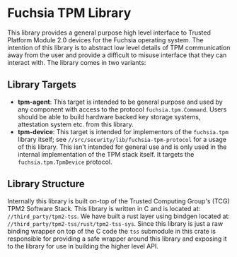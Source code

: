 # Fuchsia TPM Library
This library provides a general purpose high level interface to Trusted
Platform Module 2.0 devices for the Fuchsia operating system. The intention
of this library is to abstract low level details of TPM communication away
from the user and provide a difficult to misuse interface that they can
interact with. The library comes in two variants:

## Library Targets
* **tpm-agent**: This target is intended to be general purpose and used by any
  component with access to the protocol `fuchsia.tpm.Command`. Users should
  be able to build hardware backed key storage systems, attestation system
  etc. from this library.
* **tpm-device**: This target is intended for implementors of the
  `fuchsia.tpm` library itself; see `//src/security/lib/fuchsia-tpm-protocol`
   for a usage of this library. This isn't intended for general use and is only
   used in the internal implementation of the TPM stack itself. It targets
   the `fuchsia.tpm.TpmDevice` protocol.

## Library Structure
Internally this library is built on-top of the  Trusted Computing Group's
(TCG) TPM2 Software Stack. This library is written in C and is located at:
`//third_party/tpm2-tss`. We have built a rust layer using bindgen located at:
`//third_party/tpm2-tss/rust/tpm2-tss-sys`. Since this library is just a raw
binding wrapper on top of the C code the `tss` submodule in this crate is
responsible for providing a safe wrapper around this library and exposing
it to the library for use in building the higher level API.

